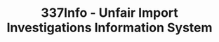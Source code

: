 ---
bigquery: https://console.cloud.google.com/bigquery?p=patents-public-data&d=usitc_investigations&page=dataset&project=sheets-management-319211
citation: US International Trade Commission 337Info Unfair Import Investigations Information
  System
contributors: US International Trade Comission
cost: None
description: US International Trade Commission 337Info Unfair Import Investigations
  Information System contains data on investigations done under Section 337. Section
  337 declares the infringement of certain statutory intellectual property rights
  and other forms of unfair competition in import trade to be unlawful practices.
  Most Section 337 investigations involve allegations of patent or registered trademark
  infringement.
documentation: FAQ and tutorial available on the site
last_edit: 04/11/2022, 09:45:20
location: https://pubapps2.usitc.gov/337external/
maintained_by: US International Trade Comission
schema_fields:
- invUnfairAct
- docketNo
- investigationNo
- scheduledStartDateEvidHear
- targetDate
- endDateMarkmanHearing
- htsNumbers
- patentNumber
- trademarkNumbers
- internalRemand
- dateComplaintFiled
- investigationType
- teoIdDueDate
- teoProceedingInvolved
- teoReliefGranted
- publication_number
- title
- gcAttorney
- finalDetViolation
- finalIdOnViolationDue
- id
- lastUpdated
- dateCreated
- copyrightNumbers
- markmanHearing
- startDateMarkmanHearing
- actualStartDateEvidHear
- aljAssigned
- ouiiParticipation
- complainant
- finalIdOnViolationIssue
- teoIdIssueDate
- ouiiAttorney
- currentStatus
- patentNumbers
- actualEndDateEvidHear
- finalDetNoViolation
- dateOfPublicationFrNotice
- currentActiveALJ
- scheduledEndDateEvidHear
- respondent
- investigationTermDate
- issueDateOtherNonFinal
- cafcAppeals
shortname: unfair_import_investigations
tags:
- import
- legal
- trade
timeframe: 2008-2021 (prior to 2008 downloadable as a JSON file)
title: 337Info - Unfair Import Investigations Information System
uuid: 2721f5ec-e599-4890-9265-9706719fc71e
---